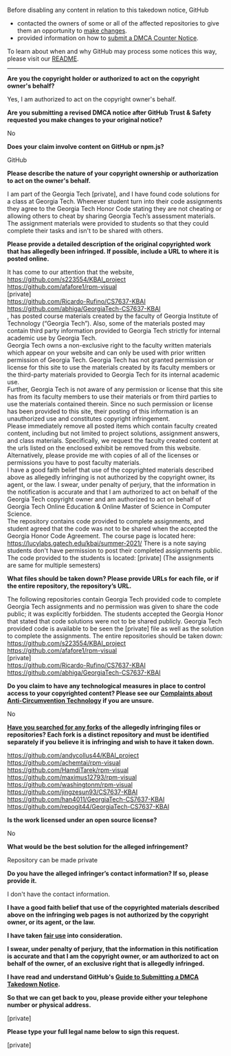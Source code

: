 Before disabling any content in relation to this takedown notice, GitHub
- contacted the owners of some or all of the affected repositories to give them an opportunity to [make changes](https://docs.github.com/en/github/site-policy/dmca-takedown-policy#a-how-does-this-actually-work).
- provided information on how to [submit a DMCA Counter Notice](https://docs.github.com/en/articles/guide-to-submitting-a-dmca-counter-notice).

To learn about when and why GitHub may process some notices this way, please visit our [README](https://github.com/github/dmca/blob/master/README.md#anatomy-of-a-takedown-notice).

---

**Are you the copyright holder or authorized to act on the copyright owner's behalf?**

Yes, I am authorized to act on the copyright owner's behalf.

**Are you submitting a revised DMCA notice after GitHub Trust & Safety requested you make changes to your original notice?**

No

**Does your claim involve content on GitHub or npm.js?**

GitHub

**Please describe the nature of your copyright ownership or authorization to act on the owner's behalf.**

I am part of the Georgia Tech [private], and I have found code solutions for a class at Georgia Tech. Whenever student turn into their code assignments they agree to the Georgia Tech Honor Code stating they are not cheating or allowing others to cheat by sharing Georgia Tech’s assessment materials. The assignment materials were provided to students so that they could complete their tasks and isn't to be shared with others.

**Please provide a detailed description of the original copyrighted work that has allegedly been infringed. If possible, include a URL to where it is posted online.**

It has come to our attention that the website,  
https://github.com/s223554/KBAI_project    
https://github.com/afafore1/rpm-visual  
[private]  
https://github.com/Ricardo-Rufino/CS7637-KBAI  
https://github.com/abhiga/GeorgiaTech-CS7637-KBAI  
, has posted course materials created by the faculty of Georgia Institute of Technology (“Georgia Tech”). Also, some of the materials posted may contain third party information provided to Georgia Tech strictly for internal academic use by Georgia Tech.  
Georgia Tech owns a non-exclusive right to the faculty written materials which appear on your website and can only be used with prior written permission of Georgia Tech. Georgia Tech has not granted permission or license for this site to use the materials created by its faculty members or the third-party materials provided to Georgia Tech for its internal academic use.  
Further, Georgia Tech is not aware of any permission or license that this site has from its faculty members to use their materials or from third parties to use the materials contained therein. Since no such permission or license has been provided to this site, their posting of this information is an unauthorized use and constitutes copyright infringement.  
Please immediately remove all posted items which contain faculty created content, including but not limited to project solutions, assignment answers, and class materials. Specifically, we request the faculty created content at the urls listed on the enclosed exhibit be removed from this website.  
Alternatively, please provide me with copies of all of the licenses or permissions you have to post faculty materials.  
I have a good faith belief that use of the copyrighted materials described above as allegedly infringing is not authorized by the copyright owner, its agent, or the law.
I swear, under penalty of perjury, that the information in the notification is accurate and that I am authorized to act on behalf of the Georgia Tech copyright owner and am authorized to act on behalf of Georgia Tech Online Education & Online Master of Science in Computer Science.  
The repository contains code provided to complete assignments, and student agreed that the code was not to be shared when the accepted the Georgia Honor Code Agreement. The course page is located here: https://lucylabs.gatech.edu/kbai/summer-2021/ There is a note saying students don't have permission to post their completed assignments public. The code provided to the students is located: [private]
(The assignments are same for multiple semesters)

**What files should be taken down? Please provide URLs for each file, or if the entire repository, the repository’s URL.**

The following repositories contain Georgia Tech provided code to complete Georgia Tech assignments and no permission was given to share the code public; it was explicitly forbidden. The students accepted the Georgia Honor that stated that code solutions were not to be shared publicly. Georgia Tech provided code is available to be seen the [private] file as well as the solution to complete the assignments.
The entire repositories should be taken down:
https://github.com/s223554/KBAI_project  
https://github.com/afafore1/rpm-visual  
[private]  
https://github.com/Ricardo-Rufino/CS7637-KBAI  
https://github.com/abhiga/GeorgiaTech-CS7637-KBAI  

**Do you claim to have any technological measures in place to control access to your copyrighted content? Please see our <a href="https://docs.github.com/articles/guide-to-submitting-a-dmca-takedown-notice#complaints-about-anti-circumvention-technology">Complaints about Anti-Circumvention Technology</a> if you are unsure.**

No

**<a href="https://docs.github.com/articles/dmca-takedown-policy#b-what-about-forks-or-whats-a-fork">Have you searched for any forks</a> of the allegedly infringing files or repositories? Each fork is a distinct repository and must be identified separately if you believe it is infringing and wish to have it taken down.**

https://github.com/andycollus44/KBAI_project  
https://github.com/achemtai/rpm-visual  
https://github.com/HamdiTarek/rpm-visual  
https://github.com/maximus12793/rpm-visual  
https://github.com/washingtonm/rpm-visual  
https://github.com/jingzesun93/CS7637-KBAI  
https://github.com/han4011/GeorgiaTech-CS7637-KBAI  
https://github.com/repogit44/GeorgiaTech-CS7637-KBAI

**Is the work licensed under an open source license?**

No

**What would be the best solution for the alleged infringement?**

Repository can be made private

**Do you have the alleged infringer’s contact information? If so, please provide it.**

I don't have the contact information.

**I have a good faith belief that use of the copyrighted materials described above on the infringing web pages is not authorized by the copyright owner, or its agent, or the law.**

**I have taken <a href="https://www.lumendatabase.org/topics/22">fair use</a> into consideration.**

**I swear, under penalty of perjury, that the information in this notification is accurate and that I am the copyright owner, or am authorized to act on behalf of the owner, of an exclusive right that is allegedly infringed.**

**I have read and understand GitHub's <a href="https://docs.github.com/articles/guide-to-submitting-a-dmca-takedown-notice/">Guide to Submitting a DMCA Takedown Notice</a>.**

**So that we can get back to you, please provide either your telephone number or physical address.**

[private]

**Please type your full legal name below to sign this request.**

[private]

